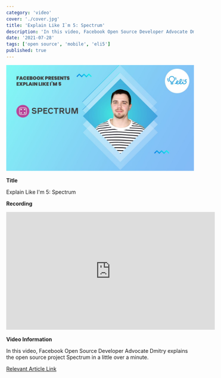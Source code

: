 ```yaml
---
category: 'video'
cover: './cover.jpg'
title: 'Explain Like I`m 5: Spectrum'
description: 'In this video, Facebook Open Source Developer Advocate Dmitry explains the open source project Spectrum.'
date: '2021-07-28'
tags: ['open source', 'mobile', 'eli5']
published: true
---
```

![cover](./cover.jpg)

**Title**

Explain Like I'm 5: Spectrum

**Recording**

<iframe width="560" height="315" src="https://www.youtube.com/embed/kEHZJ4CvyeI" title="YouTube video player" frameborder="0" allow="accelerometer; autoplay; clipboard-write; encrypted-media; gyroscope; picture-in-picture" allowfullscreen></iframe>

<br>

**Video Information**

In this video, Facebook Open Source Developer Advocate Dmitry explains the open source project Spectrum in a little over a minute.

[Relevant Article Link]()